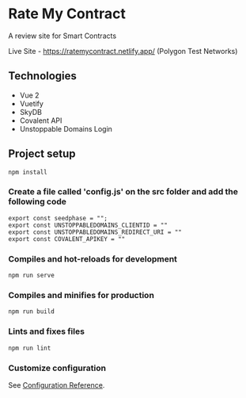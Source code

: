 # Rate My Contract
A review site for Smart Contracts

Live Site - https://ratemycontract.netlify.app/ (Polygon Test Networks)

## Technologies
- Vue 2
- Vuetify
- SkyDB
- Covalent API 
- Unstoppable Domains Login

## Project setup
```
npm install
```

### Create a file called 'config.js' on the src folder and add the following code
```
export const seedphase = "";
export const UNSTOPPABLEDOMAINS_CLIENTID = ""
export const UNSTOPPABLEDOMAINS_REDIRECT_URI = ""
export const COVALENT_APIKEY = ""
```


### Compiles and hot-reloads for development
```
npm run serve
```

### Compiles and minifies for production
```
npm run build
```

### Lints and fixes files
```
npm run lint
```

### Customize configuration
See [Configuration Reference](https://cli.vuejs.org/config/).
